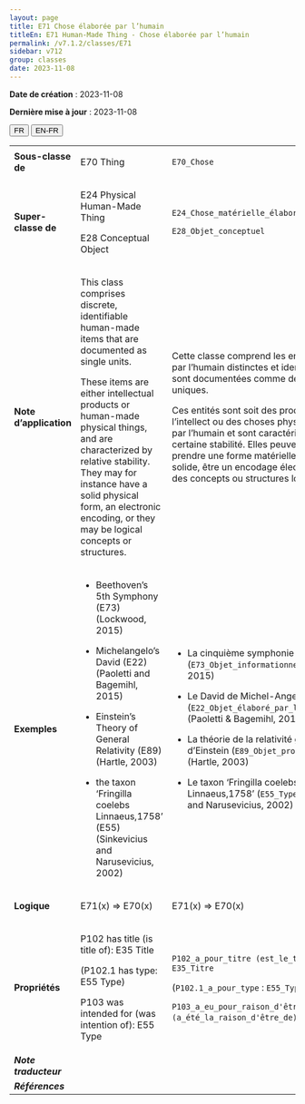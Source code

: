 ```yaml
---
layout: page
title: E71 Chose élaborée par l’humain
titleEn: E71 Human-Made Thing - Chose élaborée par l’humain
permalink: /v7.1.2/classes/E71
sidebar: v712
group: classes
date: 2023-11-08
---
```


**Date de création** : 2023-11-08

**Dernière mise à jour** : 2023-11-08

<div class="lang-buttons">
 <button id="fr" class="activate">FR</button>
 <button id="en-fr">EN-FR</button>
</div>

<table>
<tbody>
<tr>
<td><strong>Sous-classe de</strong></td>
<td class="en">
<p>E70 Thing</p>
</td>
<td>
<p><code class="language-plaintext highlighter-rouge">E70_Chose</code> </p>
</td>
</tr>
<tr>
<td><strong>Super-classe de</strong></td>
<td class="en">
<p>E24 Physical Human-Made Thing</p>
<p>E28 Conceptual Object</p>
</td>
<td>
<p><code class="language-plaintext highlighter-rouge">E24_Chose_matérielle_élaborée_par_l’humain</code> </p>
<p><code class="language-plaintext highlighter-rouge">E28_Objet_conceptuel</code> </p>
</td>
</tr>
<tr>
<td><strong>Note d’application</strong></td>
<td class="en">
<p>This class comprises discrete, identifiable human-made items that are documented as single units.</p>
<p>These items are either intellectual products or human-made physical things, and are characterized by relative stability. They may for instance have a solid physical form, an electronic encoding, or they may be logical concepts or structures.</p>
</td>
<td>
<p>Cette classe comprend les entités élaborées par l’humain distinctes et identifiables qui sont documentées comme des éléments uniques.</p>
<p>Ces entités sont soit des produits de l’intellect ou des choses physiques élaborées par l’humain et sont caractérisées par une certaine stabilité. Elles peuvent, par exemple, prendre une forme matérielle physique et solide, être un encodage électronique ou être des concepts ou structures logiques.</p>
</td>
</tr>
<tr>
<td><strong>Exemples</strong></td>
<td class="en">
<ul>
<li><p>Beethoven’s 5th Symphony (E73) (Lockwood, 2015)</p>
</li>
<li><p>Michelangelo’s David (E22) (Paoletti and Bagemihl, 2015)</p>
</li>
<li><p>Einstein’s Theory of General Relativity (E89) (Hartle, 2003)</p>
</li>
<li><p>the taxon ‘Fringilla coelebs Linnaeus,1758’ (E55) (Sinkevicius and Narusevicius, 2002)</p>
</li>
</ul>
</td>
<td>
<ul>
<li><p>La cinquième symphonie de Beethoven (<code class="language-plaintext highlighter-rouge">E73_Objet_informationnel</code>) (Lockwood, 2015)</p>
</li>
<li><p>Le David de Michel-Ange (<code class="language-plaintext highlighter-rouge">E22_Objet_élaboré_par_l’humain</code>) (Paoletti & Bagemihl, 2015)</p>
</li>
<li><p>La théorie de la relativité générale d’Einstein (<code class="language-plaintext highlighter-rouge">E89_Objet_propositionnel</code>) (Hartle, 2003)</p>
</li>
<li><p>Le taxon ‘Fringilla coelebs Linnaeus,1758’ (<code class="language-plaintext highlighter-rouge">E55_Type</code>) (Sinkevicius and Narusevicius, 2002)</p>
</li>
</ul>
</td>
</tr>
<tr>
<td><strong>Logique</strong></td>
<td class="en">
<p>E71(x) ⇒ E70(x)</p>
</td>
<td>
<p>E71(x) ⇒ E70(x)</p>
</td>
</tr>
<tr>
<td><strong>Propriétés</strong></td>
<td class="en">
<p>P102 has title (is title of): E35 Title</p>
<p>   (P102.1 has type: E55 Type)</p>
<p>P103 was intended for (was intention of): E55 Type</p>
</td>
<td>
<p><code class="language-plaintext highlighter-rouge">P102_a_pour_titre (est_le_titre_de)</code> : <code class="language-plaintext highlighter-rouge">E35_Titre</code></p>
<p>   (<code class="language-plaintext highlighter-rouge">P102.1_a_pour_type</code> : <code class="language-plaintext highlighter-rouge">E55_Type</code>)</p>
<p><code class="language-plaintext highlighter-rouge">P103_a_eu_pour_raison_d'être (a_été_la_raison_d'être_de)</code> : <code class="language-plaintext highlighter-rouge">E55_Type</code></p>
</td>
</tr>
<tr>
<td><strong><em>Note traducteur</em></strong></td>
<td colspan="2">
</td>
</tr>
<tr>
<td><strong><em>Références</em></strong></td>
<td colspan="2">
<p><em></em></p>
</td>
</tr>
</tbody>
</table>
